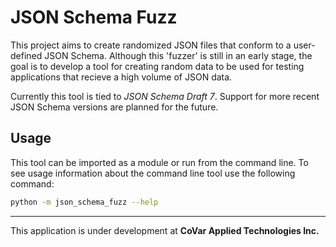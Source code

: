 # JSON Schema Fuzz

This project aims to create randomized JSON files that conform to a 
user-defined JSON Schema. Although this 'fuzzer' is still in an early stage, 
the goal is to develop a tool for creating random data to be used for testing 
applications that recieve a high volume of JSON data.

Currently this tool is tied to *JSON Schema Draft 7*. 
Support for more recent JSON Schema versions are planned
for the future.

## Usage

This tool can be imported as a module or run from the command line. To see usage information about the command line tool use the following command:

```bash
python -m json_schema_fuzz --help
```

---

This application is under development at **CoVar Applied Technologies Inc.**

